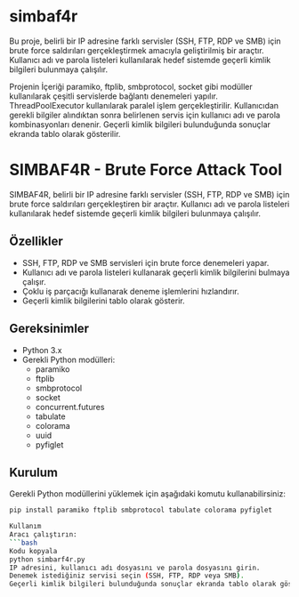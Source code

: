 # simbaf4r
Bu proje, belirli bir IP adresine farklı servisler (SSH, FTP, RDP ve SMB) için brute force saldırıları gerçekleştirmek amacıyla geliştirilmiş bir araçtır. Kullanıcı adı ve parola listeleri kullanılarak hedef sistemde geçerli kimlik bilgileri bulunmaya çalışılır.

Projenin İçeriği
paramiko, ftplib, smbprotocol, socket gibi modüller kullanılarak çeşitli servislerde bağlantı denemeleri yapılır.
ThreadPoolExecutor kullanılarak paralel işlem gerçekleştirilir.
Kullanıcıdan gerekli bilgiler alındıktan sonra belirlenen servis için kullanıcı adı ve parola kombinasyonları denenir.
Geçerli kimlik bilgileri bulunduğunda sonuçlar ekranda tablo olarak gösterilir.

# SIMBAF4R - Brute Force Attack Tool

SIMBAF4R, belirli bir IP adresine farklı servisler (SSH, FTP, RDP ve SMB) için brute force saldırıları gerçekleştiren bir araçtır. Kullanıcı adı ve parola listeleri kullanılarak hedef sistemde geçerli kimlik bilgileri bulunmaya çalışılır.

## Özellikler

- SSH, FTP, RDP ve SMB servisleri için brute force denemeleri yapar.
- Kullanıcı adı ve parola listeleri kullanarak geçerli kimlik bilgilerini bulmaya çalışır.
- Çoklu iş parçacığı kullanarak deneme işlemlerini hızlandırır.
- Geçerli kimlik bilgilerini tablo olarak gösterir.

## Gereksinimler

- Python 3.x
- Gerekli Python modülleri:
  - paramiko
  - ftplib
  - smbprotocol
  - socket
  - concurrent.futures
  - tabulate
  - colorama
  - uuid
  - pyfiglet

## Kurulum

Gerekli Python modüllerini yüklemek için aşağıdaki komutu kullanabilirsiniz:

```bash
pip install paramiko ftplib smbprotocol tabulate colorama pyfiglet

Kullanım
Aracı çalıştırın:
```bash
Kodu kopyala
python simbarf4r.py
IP adresini, kullanıcı adı dosyasını ve parola dosyasını girin.
Denemek istediğiniz servisi seçin (SSH, FTP, RDP veya SMB).
Geçerli kimlik bilgileri bulunduğunda sonuçlar ekranda tablo olarak gösterilecektir.
